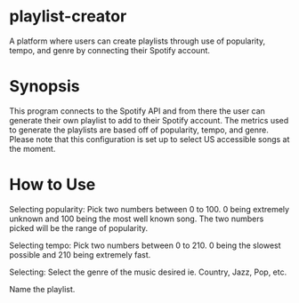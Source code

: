 # playlist-creator

A platform where users can create playlists through use of popularity, tempo, and genre by connecting their Spotify account.

# Synopsis

This program connects to the Spotify API and from there the user can generate their own playlist to add to their Spotify account. The metrics used to generate the playlists are based off of popularity, tempo, and genre. Please note that this configuration is set up to select US accessible songs at the moment.

# How to Use

Selecting popularity: Pick two numbers between 0 to 100. 0 being extremely unknown and 100 being the most well known song. The two numbers picked will be the range of popularity.

Selecting tempo: Pick two numbers between 0 to 210. 0 being the slowest possible and 210 being extremely fast.

Selecting: Select the genre of the music desired ie. Country, Jazz, Pop, etc.

Name the playlist.
